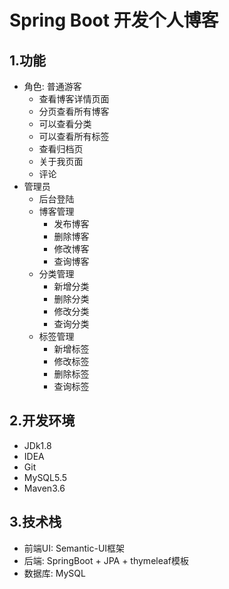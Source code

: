 # Spring Boot 开发个人博客
## 1.功能
* 角色: 普通游客
    * 查看博客详情页面
    * 分页查看所有博客
    * 可以查看分类
    * 可以查看所有标签
    * 查看归档页
    * 关于我页面
    * 评论
* 管理员
    * 后台登陆
    * 博客管理
        * 发布博客
        * 删除博客
        * 修改博客
        * 查询博客
    * 分类管理
        * 新增分类
        * 删除分类
        * 修改分类
        * 查询分类
    * 标签管理
        * 新增标签
        * 修改标签
        * 删除标签
        * 查询标签
## 2.开发环境
* JDk1.8
* IDEA
* Git
* MySQL5.5
* Maven3.6
## 3.技术栈
* 前端UI: Semantic-UI框架
* 后端: SpringBoot + JPA + thymeleaf模板
* 数据库: MySQL

